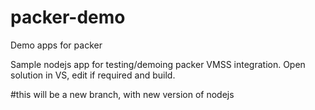 # packer-demo
Demo apps for packer

Sample nodejs app for testing/demoing packer VMSS integration.
Open solution in VS, edit if required and build.

#this will be a new branch, with new version of nodejs
